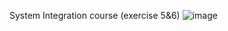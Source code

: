 System Integration course (exercise 5&6)
![image](https://github.com/MajkelStaniszewski/leetcode-and-mini-projects/assets/118885817/8a8bda0a-8980-40c4-b19d-0b334742c9fe)

